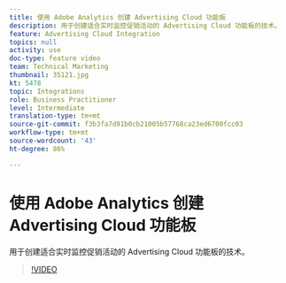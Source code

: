 ```yaml
---
title: 使用 Adobe Analytics 创建 Advertising Cloud 功能板
description: 用于创建适合实时监控促销活动的 Advertising Cloud 功能板的技术。
feature: Advertising Cloud Integration
topics: null
activity: use
doc-type: feature video
team: Technical Marketing
thumbnail: 35121.jpg
kt: 5478
topic: Integrations
role: Business Practitioner
level: Intermediate
translation-type: tm+mt
source-git-commit: f3b3fa7d91b0cb21005b57768ca23ed6700fcc03
workflow-type: tm+mt
source-wordcount: '43'
ht-degree: 86%

---
```



# 使用 Adobe Analytics 创建 Advertising Cloud 功能板

用于创建适合实时监控促销活动的 Advertising Cloud 功能板的技术。

>[!VIDEO](https://video.tv.adobe.com/v/35121/?quality=12&learn=on)
